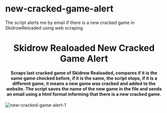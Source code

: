 # new-cracked-game-alert
The script alerts me by email if there is a new cracked game in SkidrowReloaded using web scraping

<h1 align="center"> Skidrow Realoaded New Cracked Game Alert </h1>


<h4 align="center">Scraps last cracked game of Skidrow Realoaded, compares if it is the same game checked before, if it is the same, the script stops,
if it is a different game, it means a new game was cracked and added to the website. The script saves the name of the new game in the file and sends an email using a html format informing that there is a new cracked game.</h4>

![new-cracked-game-alert-1](https://user-images.githubusercontent.com/99426154/211177203-02882b2f-d30f-496d-85c2-6aa448ed082c.png)




